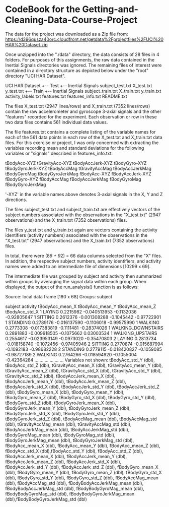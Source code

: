 # CodeBook for the Getting-and-Cleaning-Data-Course-Project

The data for the project was downloaded as a Zip file from:
  https://d396qusza40orc.cloudfront.net/getdata%2Fprojectfiles%2FUCI%20HAR%20Dataset.zip 
  
Once unzipped into the "./data" directory, the data consists of 28 files in 4 folders. For purposes of this assignments, the raw data contained in the Inertial Signals directories was ignored. The remaining files of interest were contained in a directory structure as depicted below under the "root" directory "UCI HAR Dataset".

UCI HAR Dataset
+-- Test
    +-- Inertial Signals
	    subject_test.txt
		X_test.txt
		y_test.txt
+-- Train
    +-- Inertial Signals
	    subject_train.txt
		X_train.txt
		y_train.txt
    activity_labels.txt
	features.txt
	features_info.txt
	README.txt

The files X_test.txt (2947 lines/rows) and X_train.txt (7352 lines/rows) contain the raw accelerometer and gyroscope 3-axial signals and the other "features" recorded for the experiment. Each observation or row in these two data files contains 561 individual data values. 

The file features.txt contains a complete listing of the variable names for each of the 561 data points in each row of the X_test.txt and X_train.txt data files. For this exercise or project, I was only concerned with extracting the variables recording mean and standard deviations for the following variables or "signals" described in features_info.txt:

tBodyAcc-XYZ
tGravityAcc-XYZ
tBodyAccJerk-XYZ
tBodyGyro-XYZ
tBodyGyroJerk-XYZ
tBodyAccMag
tGravityAccMag
tBodyAccJerkMag
tBodyGyroMag
tBodyGyroJerkMag
fBodyAcc-XYZ
fBodyAccJerk-XYZ
fBodyGyro-XYZ
fBodyAccMag
fBodyAccJerkMag
fBodyGyroMag
fBodyGyroJerkMag	

'-XYZ' in the variable names above denotes 3-axial signals in the X, Y and Z directions. 
	
The files subject_test.txt and subject_train.txt are effectively vectors of the subject numbers associated with the observations in the "X_test.txt" (2947 observations) and the X_train.txt (7352 observations) files.

The files y_test.txt and y_train.txt again are vectors containing the activity identifiers (activity numbers) associated with the observations in the "X_test.txt" (2947 observations) and the X_train.txt (7352 observations) files.
	
In total, there were (8*6 + 9*2) = 66 data columns selected from the "X" files. In addition, the respective subject numbers, activity identifiers, and activity names were added to an intermediate file of dimensions [10299 x 69]. 
	
The intermediate file was grouped by subject and activity then summarized within groups by averaging the signal data within each group. When displayed, the output of the run_analysis() function is as follows:

Source: local data frame [180 x 68]
Groups: subject

subject           activity tBodyAcc_mean_X tBodyAcc_mean_Y tBodyAcc_mean_Z tBodyAcc_std_X
      1             LAYING       0.2215982    -0.040513953      -0.1132036    -0.92805647
      1            SITTING       0.2612376    -0.001308288      -0.1045442    -0.97722901
      1           STANDING       0.2789176    -0.016137590      -0.1106018    -0.99575990
      1            WALKING       0.2773308    -0.017383819      -0.1111481    -0.28374026
      1 WALKING_DOWNSTAIRS       0.2891883    -0.009918505      -0.1075662     0.03003534
      1   WALKING_UPSTAIRS       0.2554617    -0.023953149      -0.0973020    -0.35470803
      2             LAYING       0.2813734    -0.018158740      -0.1072456    -0.97405946
      2            SITTING       0.2770874    -0.015687994      -0.1092183    -0.98682228
      2           STANDING       0.2779115    -0.018420827      -0.1059085    -0.98727189
      2            WALKING       0.2764266    -0.018594920      -0.1055004    -0.42364284
    ...                ...             ...             ...             ...            ...
Variables not shown: tBodyAcc_std_Y (dbl), tBodyAcc_std_Z (dbl), tGravityAcc_mean_X (dbl),
  tGravityAcc_mean_Y (dbl), tGravityAcc_mean_Z (dbl), tGravityAcc_std_X (dbl),
  tGravityAcc_std_Y (dbl), tGravityAcc_std_Z (dbl), tBodyAccJerk_mean_X (dbl),
  tBodyAccJerk_mean_Y (dbl), tBodyAccJerk_mean_Z (dbl), tBodyAccJerk_std_X (dbl),
  tBodyAccJerk_std_Y (dbl), tBodyAccJerk_std_Z (dbl), tBodyGyro_mean_X (dbl),
  tBodyGyro_mean_Y (dbl), tBodyGyro_mean_Z (dbl), tBodyGyro_std_X (dbl), 
  tBodyGyro_std_Y (dbl), tBodyGyro_std_Z (dbl), tBodyGyroJerk_mean_X (dbl),
  tBodyGyroJerk_mean_Y (dbl), tBodyGyroJerk_mean_Z (dbl), tBodyGyroJerk_std_X (dbl),
  tBodyGyroJerk_std_Y (dbl), tBodyGyroJerk_std_Z (dbl), tBodyAccMag_mean (dbl), 
  tBodyAccMag_std (dbl), tGravityAccMag_mean (dbl), tGravityAccMag_std (dbl),
  tBodyAccJerkMag_mean (dbl), tBodyAccJerkMag_std (dbl), tBodyGyroMag_mean (dbl),
  tBodyGyroMag_std (dbl), tBodyGyroJerkMag_mean (dbl), tBodyGyroJerkMag_std (dbl),
  fBodyAcc_mean_X (dbl), fBodyAcc_mean_Y (dbl), fBodyAcc_mean_Z (dbl), 
  fBodyAcc_std_X (dbl),fBodyAcc_std_Y (dbl), fBodyAcc_std_Z (dbl), 
  fBodyAccJerk_mean_X (dbl), fBodyAccJerk_mean_Y (dbl), fBodyAccJerk_mean_Z (dbl),
  fBodyAccJerk_std_X (dbl), fBodyAccJerk_std_Y (dbl), fBodyAccJerk_std_Z (dbl),
  fBodyGyro_mean_X (dbl), fBodyGyro_mean_Y (dbl), fBodyGyro_mean_Z (dbl), 
  fBodyGyro_std_X (dbl), fBodyGyro_std_Y (dbl), fBodyGyro_std_Z (dbl), 
  fBodyAccMag_mean (dbl), fBodyAccMag_std (dbl), fBodyBodyAccJerkMag_mean (dbl),
  fBodyBodyAccJerkMag_std (dbl), fBodyBodyGyroMag_mean (dbl), fBodyBodyGyroMag_std (dbl),
  fBodyBodyGyroJerkMag_mean (dbl),fBodyBodyGyroJerkMag_std (dbl)
